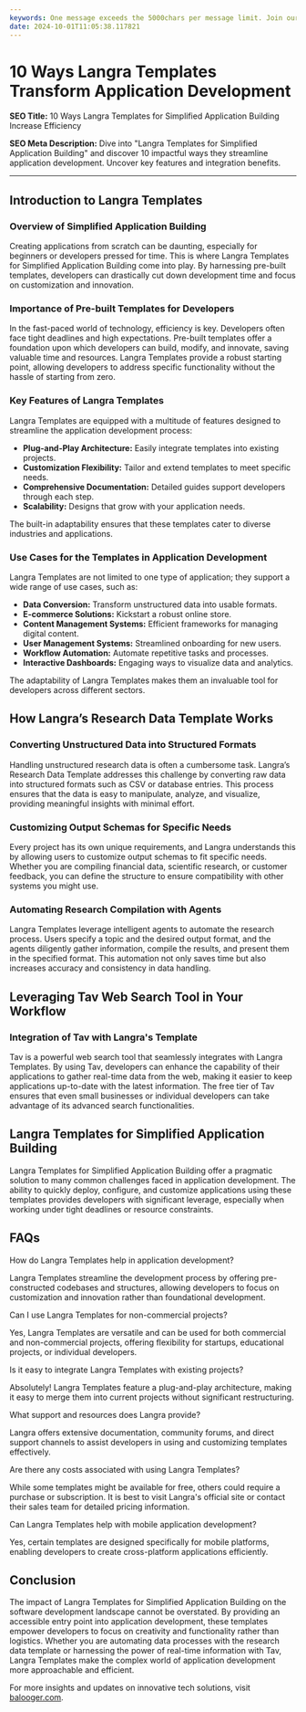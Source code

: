 ```yaml
---
keywords: One message exceeds the 5000chars per message limit. Join our discord for more: [https://discord.com/invite/q55gsH8z5F](https://discord.com/invite/q55gsH8z5F)
date: 2024-10-01T11:05:38.117821
---
```


# 10 Ways Langra Templates Transform Application Development

**SEO Title:** 10 Ways Langra Templates for Simplified Application Building Increase Efficiency

**SEO Meta Description:** Dive into "Langra Templates for Simplified Application Building" and discover 10 impactful ways they streamline application development. Uncover key features and integration benefits.

---

## **Introduction to Langra Templates**

### **Overview of Simplified Application Building**

Creating applications from scratch can be daunting, especially for beginners or developers pressed for time. This is where Langra Templates for Simplified Application Building come into play. By harnessing pre-built templates, developers can drastically cut down development time and focus on customization and innovation.

### **Importance of Pre-built Templates for Developers**

In the fast-paced world of technology, efficiency is key. Developers often face tight deadlines and high expectations. Pre-built templates offer a foundation upon which developers can build, modify, and innovate, saving valuable time and resources. Langra Templates provide a robust starting point, allowing developers to address specific functionality without the hassle of starting from zero.

### **Key Features of Langra Templates**

Langra Templates are equipped with a multitude of features designed to streamline the application development process:

- **Plug-and-Play Architecture:** Easily integrate templates into existing projects.
- **Customization Flexibility:** Tailor and extend templates to meet specific needs.
- **Comprehensive Documentation:** Detailed guides support developers through each step.
- **Scalability:** Designs that grow with your application needs.

The built-in adaptability ensures that these templates cater to diverse industries and applications.

### **Use Cases for the Templates in Application Development**

Langra Templates are not limited to one type of application; they support a wide range of use cases, such as:

- **Data Conversion:** Transform unstructured data into usable formats.
- **E-commerce Solutions:** Kickstart a robust online store.
- **Content Management Systems:** Efficient frameworks for managing digital content.
- **User Management Systems:** Streamlined onboarding for new users.
- **Workflow Automation:** Automate repetitive tasks and processes.
- **Interactive Dashboards:** Engaging ways to visualize data and analytics.

The adaptability of Langra Templates makes them an invaluable tool for developers across different sectors.

## **How Langra’s Research Data Template Works**

### **Converting Unstructured Data into Structured Formats**

Handling unstructured research data is often a cumbersome task. Langra’s Research Data Template addresses this challenge by converting raw data into structured formats such as CSV or database entries. This process ensures that the data is easy to manipulate, analyze, and visualize, providing meaningful insights with minimal effort.

### **Customizing Output Schemas for Specific Needs**

Every project has its own unique requirements, and Langra understands this by allowing users to customize output schemas to fit specific needs. Whether you are compiling financial data, scientific research, or customer feedback, you can define the structure to ensure compatibility with other systems you might use.

### **Automating Research Compilation with Agents**

Langra Templates leverage intelligent agents to automate the research process. Users specify a topic and the desired output format, and the agents diligently gather information, compile the results, and present them in the specified format. This automation not only saves time but also increases accuracy and consistency in data handling.

## **Leveraging Tav Web Search Tool in Your Workflow**

### **Integration of Tav with Langra's Template**

Tav is a powerful web search tool that seamlessly integrates with Langra Templates. By using Tav, developers can enhance the capability of their applications to gather real-time data from the web, making it easier to keep applications up-to-date with the latest information. The free tier of Tav ensures that even small businesses or individual developers can take advantage of its advanced search functionalities.

## **Langra Templates for Simplified Application Building**

Langra Templates for Simplified Application Building offer a pragmatic solution to many common challenges faced in application development. The ability to quickly deploy, configure, and customize applications using these templates provides developers with significant leverage, especially when working under tight deadlines or resource constraints.

## **FAQs**

How do Langra Templates help in application development?

Langra Templates streamline the development process by offering pre-constructed codebases and structures, allowing developers to focus on customization and innovation rather than foundational development.

Can I use Langra Templates for non-commercial projects?

Yes, Langra Templates are versatile and can be used for both commercial and non-commercial projects, offering flexibility for startups, educational projects, or individual developers.

Is it easy to integrate Langra Templates with existing projects?

Absolutely! Langra Templates feature a plug-and-play architecture, making it easy to merge them into current projects without significant restructuring.

What support and resources does Langra provide?

Langra offers extensive documentation, community forums, and direct support channels to assist developers in using and customizing templates effectively.

Are there any costs associated with using Langra Templates?

While some templates might be available for free, others could require a purchase or subscription. It is best to visit Langra's official site or contact their sales team for detailed pricing information.

Can Langra Templates help with mobile application development?

Yes, certain templates are designed specifically for mobile platforms, enabling developers to create cross-platform applications efficiently.

## **Conclusion**

The impact of Langra Templates for Simplified Application Building on the software development landscape cannot be overstated. By providing an accessible entry point into application development, these templates empower developers to focus on creativity and functionality rather than logistics. Whether you are automating data processes with the research data template or harnessing the power of real-time information with Tav, Langra Templates make the complex world of application development more approachable and efficient. 

For more insights and updates on innovative tech solutions, visit [balooger.com](https://www.balooger.com).